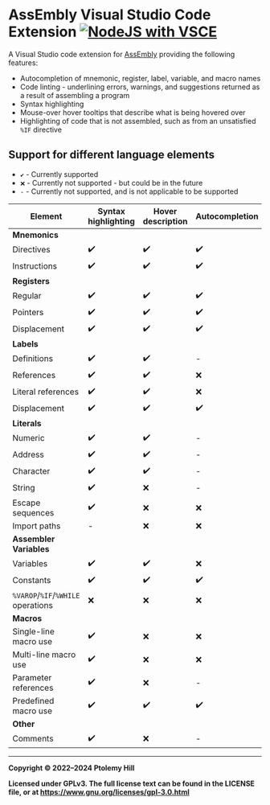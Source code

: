 # AssEmbly Visual Studio Code Extension [![NodeJS with VSCE](https://github.com/TollyH/AssEmbly-VSCode/actions/workflows/node.yml/badge.svg)](https://github.com/TollyH/AssEmbly-VSCode/actions/workflows/node.yml)

A Visual Studio code extension for [AssEmbly](https://github.com/TollyH/AssEmbly) providing the following features:

- Autocompletion of mnemonic, register, label, variable, and macro names
- Code linting - underlining errors, warnings, and suggestions returned as a result of assembling a program
- Syntax highlighting
- Mouse-over hover tooltips that describe what is being hovered over
- Highlighting of code that is not assembled, such as from an unsatisfied `%IF` directive

## Support for different language elements

- `✔️` - Currently supported
- `❌` - Currently not supported - but could be in the future
- `-` - Currently not supported, and is not applicable to be supported

| Element                              | Syntax highlighting | Hover description | Autocompletion|
|--------------------------------------|---------------------|-------------------|---------------|
| **Mnemonics**                        |                     |                   |               |
|   Directives                         | ✔️                  | ✔️                | ✔️            |
|   Instructions                       | ✔️                  | ✔️                | ✔️            |
| **Registers**                        |                     |                   |               |
|   Regular                            | ✔️                  | ✔️                | ✔️            |
|   Pointers                           | ✔️                  | ✔️                | ✔️            |
|   Displacement                       | ✔️                  | ✔️                | ✔️            |
| **Labels**                           |                     |                   |               |
|   Definitions                        | ✔️                  | ✔️                | -             |
|   References                         | ✔️                  | ✔️                | ❌            |
|   Literal references                 | ✔️                  | ✔️                | ❌            |
|   Displacement                       | ✔️                  | ✔️                | ✔️            |
| **Literals**                         |                     |                   |               |
|   Numeric                            | ✔️                  | ✔️                | -             |
|   Address                            | ✔️                  | ✔️                | -             |
|   Character                          | ✔️                  | ✔️                | -             |
|   String                             | ✔️                  | ❌                | -             |
|   Escape sequences                   | ✔️                  | ❌                | ❌            |
|   Import paths                       | -                   | ❌                | ❌            |
| **Assembler Variables**              |                     |                   |               |
|   Variables                          | ✔️                  | ✔️                | ❌            |
|   Constants                          | ✔️                  | ✔️                | ✔️            |
|   `%VAROP`/`%IF`/`%WHILE` operations | ❌                  | ❌                | ❌            |
| **Macros**                           |                     |                   |               |
|   Single-line macro use              | ✔️                  | ❌                | ❌            |
|   Multi-line macro use               | ✔️                  | ❌                | ❌            |
|   Parameter references               | ✔️                  | ❌                | -             |
|   Predefined macro use               | ✔️                  | ✔️                | ✔️            |
| **Other**                            |                     |                   |               |
|   Comments                           | ✔️                  | ❌                | -             |

---

**Copyright © 2022–2024  Ptolemy Hill**

**Licensed under GPLv3. The full license text can be found in the LICENSE file, or at <https://www.gnu.org/licenses/gpl-3.0.html>**
